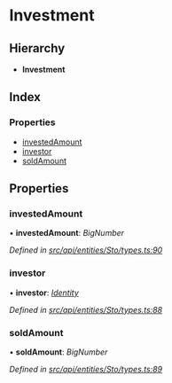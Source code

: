 # Investment

## Hierarchy

* **Investment**

## Index

### Properties

* [investedAmount](investment.md#investedamount)
* [investor](investment.md#investor)
* [soldAmount](investment.md#soldamount)

## Properties

### investedAmount

• **investedAmount**: _BigNumber_

_Defined in_ [_src/api/entities/Sto/types.ts:90_](https://github.com/PolymathNetwork/polymesh-sdk/blob/959efb76/src/api/entities/Sto/types.ts#L90)

### investor

• **investor**: [_Identity_](../classes/identity.md)

_Defined in_ [_src/api/entities/Sto/types.ts:88_](https://github.com/PolymathNetwork/polymesh-sdk/blob/959efb76/src/api/entities/Sto/types.ts#L88)

### soldAmount

• **soldAmount**: _BigNumber_

_Defined in_ [_src/api/entities/Sto/types.ts:89_](https://github.com/PolymathNetwork/polymesh-sdk/blob/959efb76/src/api/entities/Sto/types.ts#L89)


